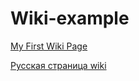 # Wiki-example

[My First Wiki Page](https://github.com/bertRC/wiki-example/wiki/My-First-Page)

[Русская страница wiki](https://github.com/bertRC/wiki-example/wiki/%D0%A0%D1%83%D1%81%D1%81%D0%BA%D0%B0%D1%8F-%D1%81%D1%82%D1%80%D0%B0%D0%BD%D0%B8%D1%86%D0%B0)
